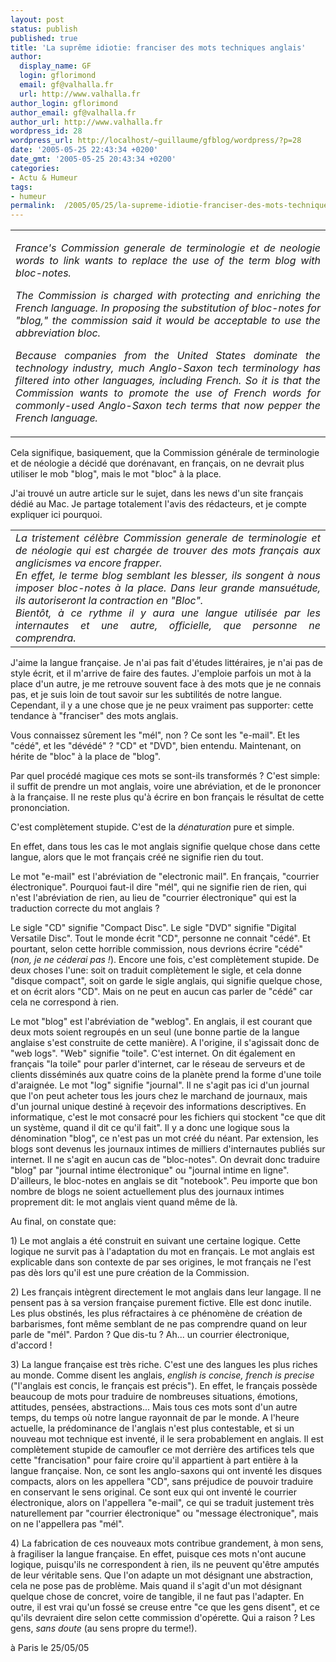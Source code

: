 ```yaml
---
layout: post
status: publish
published: true
title: 'La suprême idiotie: franciser des mots techniques anglais'
author:
  display_name: GF
  login: gflorimond
  email: gf@valhalla.fr
  url: http://www.valhalla.fr
author_login: gflorimond
author_email: gf@valhalla.fr
author_url: http://www.valhalla.fr
wordpress_id: 28
wordpress_url: http://localhost/~guillaume/gfblog/wordpress/?p=28
date: '2005-05-25 22:43:34 +0200'
date_gmt: '2005-05-25 20:43:34 +0200'
categories:
- Actu & Humeur
tags:
- humeur
permalink:  /2005/05/25/la-supreme-idiotie-franciser-des-mots-techniques-anglais/
---
```

<td>
<table width="70%"  border="0" align="center" cellpadding="0" cellspacing="0">
<tr>
<td>
<div align="justify">
<p align="justify"><em>France's Commission generale de terminologie et de neologie words to link wants to replace the use of the term blog with bloc-notes.</em></p>
<p align="justify"><em>The Commission is charged with protecting and enriching the French language. In proposing the substitution of bloc-notes for &quot;blog,&quot; the commission said it would be acceptable to use the abbreviation bloc.</em></p>
<p align="justify"><em>Because companies from the United States dominate the technology industry, much Anglo-Saxon tech terminology has filtered into other languages, including French. So it is that the Commission wants to promote the use of French words for commonly-used Anglo-Saxon tech terms that now pepper the French language.</em></p>
</p></div>
</td>
</tr>
</table>
</td>
<p>Cela signifique, basiquement, que la Commission g&eacute;n&eacute;rale de terminologie et de n&eacute;ologie a d&eacute;cid&eacute; que dor&eacute;navant, en fran&ccedil;ais, on ne devrait plus utiliser le mob &quot;blog&quot;, mais le mot &quot;bloc&quot; &agrave; la place. </p>
<p>J'ai trouv&eacute; un autre article sur le sujet, dans les news d'un site fran&ccedil;ais d&eacute;di&eacute; au Mac. Je partage totalement l'avis des r&eacute;dacteurs, et je compte expliquer ici pourquoi.</p>
<table width="70%"  border="0" align="center" cellpadding="0" cellspacing="0">
<tr>
<td>
<div align="justify"><em>La tristement c&eacute;l&egrave;bre Commission generale de terminologie et de n&eacute;ologie qui est charg&eacute;e de trouver des mots fran&ccedil;ais aux anglicismes va encore frapper.<br />
  En effet, le terme blog semblant les blesser, ils songent &agrave; nous imposer bloc-notes &agrave; la place. Dans leur grande mansu&eacute;tude, ils autoriseront la contraction en &quot;Bloc&quot;.<br />
  Bient&ocirc;t, &agrave; ce rythme il y aura une langue utilis&eacute;e par les internautes et une autre, officielle, que personne ne comprendra.</em></div>
</td>
</tr>
</table>
<p>J'aime la langue fran&ccedil;aise. Je n'ai pas fait d'&eacute;tudes litt&eacute;raires, je n'ai pas de style &eacute;crit, et il m'arrive de faire des fautes. J'emploie parfois un mot &agrave; la place d'un autre, je me retrouve souvent face &agrave; des mots que je ne connais pas, et je suis loin de tout savoir sur les subtilit&eacute;s de notre langue. Cependant, il y a une chose que je ne peux vraiment pas supporter: cette tendance &agrave; &quot;franciser&quot; des mots anglais. </p>
<p>Vous connaissez s&ucirc;rement les &quot;m&eacute;l&quot;, non ? Ce sont les &quot;e-mail&quot;. Et les &quot;c&eacute;d&eacute;&quot;, et les &quot;d&eacute;v&eacute;d&eacute;&quot; ? &quot;CD&quot; et &quot;DVD&quot;, bien entendu. Maintenant, on h&eacute;rite de &quot;bloc&quot; &agrave; la place de &quot;blog&quot;.</p>
<p>Par quel proc&eacute;d&eacute; magique ces mots se sont-ils transform&eacute;s ? C'est simple: il suffit de prendre un mot anglais, voire une abr&eacute;viation, et de le prononcer &agrave; la fran&ccedil;aise. Il ne reste plus qu'&agrave; &eacute;crire en bon fran&ccedil;ais le r&eacute;sultat de cette prononciation.</p>
<p>C'est compl&egrave;tement stupide. C'est de la <em>d&eacute;naturation</em> pure et simple.</p>
<p>En effet, dans tous les cas le mot anglais signifie quelque chose dans cette langue, alors que le mot fran&ccedil;ais cr&eacute;&eacute; ne signifie rien du tout.</p>
<p>Le mot &quot;e-mail&quot; est l'abr&eacute;viation de &quot;electronic mail&quot;. En fran&ccedil;ais, &quot;courrier &eacute;lectronique&quot;. Pourquoi faut-il dire &quot;m&eacute;l&quot;, qui ne signifie rien de rien, qui n'est l'abr&eacute;viation de rien, au lieu de &quot;courrier &eacute;lectronique&quot; qui est la traduction correcte du mot anglais ?</p>
<p>Le sigle &quot;CD&quot; signifie &quot;Compact Disc&quot;. Le sigle &quot;DVD&quot; signifie &quot;Digital Versatile Disc&quot;. Tout le monde &eacute;crit &quot;CD&quot;, personne ne connait &quot;c&eacute;d&eacute;&quot;. Et pourtant, selon cette horrible commission, nous devrions &eacute;crire &quot;c&eacute;d&eacute;&quot; (<i>non, je ne céderai pas !</i>). Encore une fois, c'est compl&egrave;tement stupide. De deux choses l'une: soit on traduit compl&egrave;tement le sigle, et cela donne &quot;disque compact&quot;, soit on garde le sigle anglais, qui signifie quelque chose, et on &eacute;crit alors &quot;CD&quot;. Mais on ne peut en aucun cas parler de &quot;c&eacute;d&eacute;&quot; car cela ne correspond &agrave; rien.</p>
<p>Le mot &quot;blog&quot; est l'abr&eacute;viation de &quot;weblog&quot;. En anglais, il est courant que deux mots soient regroup&eacute;s en un seul (une bonne partie de la langue anglaise s'est construite de cette mani&egrave;re). A l'origine, il s'agissait donc de &quot;web logs&quot;. &quot;Web&quot; signifie &quot;toile&quot;. C'est internet. On dit &eacute;galement en fran&ccedil;ais &quot;la toile&quot; pour parler d'internet, car le r&eacute;seau de serveurs et de clients diss&eacute;min&eacute;s aux quatre coins de la plan&egrave;te prend la forme d'une toile d'araign&eacute;e. Le mot &quot;log&quot; signifie &quot;journal&quot;. Il ne s'agit pas ici d'un journal que l'on peut acheter tous les jours chez le marchand de journaux, mais d'un journal unique destin&eacute; &agrave; re&ccedil;evoir des informations descriptives. En informatique, c'est le mot consacr&eacute; pour les fichiers qui stockent &quot;ce que dit un syst&egrave;me, quand il dit ce qu'il fait&quot;. Il y a donc une logique sous la d&eacute;nomination &quot;blog&quot;, ce n'est pas un mot cr&eacute;&eacute; du n&eacute;ant. Par extension, les blogs sont devenus les journaux intimes de milliers d'internautes publi&eacute;s sur internet. Il ne s'agit en aucun cas de &quot;bloc-notes&quot;. On devrait donc traduire &quot;blog&quot; par &quot;journal intime &eacute;lectronique&quot; ou &quot;journal intime en ligne&quot;. D'ailleurs, le bloc-notes en anglais se dit &quot;notebook&quot;. Peu importe que bon nombre de blogs ne soient actuellement plus des journaux intimes proprement dit: le mot anglais vient quand m&ecirc;me de l&agrave;. </p>
<p>Au final, on constate que:</p>
<p>1) Le mot anglais a &eacute;t&eacute; construit en suivant une certaine logique. Cette logique ne survit pas &agrave; l'adaptation du mot en fran&ccedil;ais. Le mot anglais est explicable dans son contexte de par ses origines, le mot fran&ccedil;ais ne l'est pas d&egrave;s lors qu'il est une pure cr&eacute;ation de la Commission.</p>
<p>2) Les fran&ccedil;ais int&egrave;grent directement le mot anglais dans leur langage. Il ne pensent pas &agrave; sa version fran&ccedil;aise purement fictive. Elle est donc inutile. Les plus obstin&eacute;s, les plus r&eacute;fractaires &agrave; ce ph&eacute;nom&egrave;ne de cr&eacute;ation de barbarismes, font m&ecirc;me semblant de ne pas comprendre quand on leur parle de &quot;m&eacute;l&quot;. Pardon ? Que dis-tu ? Ah... un courrier &eacute;lectronique, d'accord !</p>
<p>3) La langue fran&ccedil;aise est tr&egrave;s riche. C'est une des langues les plus riches au monde. Comme disent les anglais, <em>english is concise, french is precise</em> (&quot;l'anglais est concis, le fran&ccedil;ais est pr&eacute;cis&quot;). En effet, le fran&ccedil;ais poss&egrave;de beaucoup de mots pour traduire de nombreuses situations, &eacute;motions, attitudes, pens&eacute;es, abstractions... Mais tous ces mots sont d'un autre temps, du temps o&ugrave; notre langue rayonnait de par le monde. A l'heure actuelle, la pr&eacute;dominance de l'anglais n'est plus contestable, et si un nouveau mot technique est invent&eacute;, il le sera probablement en anglais. Il est compl&egrave;tement stupide de camoufler ce mot derri&egrave;re des artifices tels que cette &quot;francisation&quot; pour faire croire qu'il appartient &agrave; part enti&egrave;re &agrave; la langue fran&ccedil;aise. Non, ce sont les anglo-saxons qui ont invent&eacute; les disques compacts, alors on les appellera &quot;CD&quot;, sans pr&eacute;judice de pouvoir  traduire en conservant le sens original. Ce sont eux qui ont invent&eacute; le courrier &eacute;lectronique, alors on l'appellera &quot;e-mail&quot;, ce qui se traduit justement tr&egrave;s naturellement par &quot;courrier &eacute;lectronique&quot; ou &quot;message &eacute;lectronique&quot;, mais on ne l'appellera pas &quot;m&eacute;l&quot;. </p>
<p>4) La fabrication de ces nouveaux mots contribue grandement, &agrave; mon sens, &agrave; fragiliser la langue fran&ccedil;aise. En effet, puisque ces mots n'ont aucune logique, puisqu'ils ne correspondent &agrave; rien, ils ne peuvent qu'&ecirc;tre amput&eacute;s de leur v&eacute;ritable sens. Que l'on adapte un mot d&eacute;signant une abstraction, cela ne pose pas de probl&egrave;me. Mais quand il s'agit d'un mot d&eacute;signant quelque chose de concret, voire de tangible, il ne faut pas l'adapter. En outre, il est vrai qu'un foss&eacute; se creuse entre &quot;ce que les gens disent&quot;, et ce qu'ils devraient dire selon cette commission d'op&eacute;rette. Qui a raison ? Les gens, <em>sans doute</em> (au sens propre du terme!). </p>
<p>
&agrave; Paris le 25/05/05</p>
